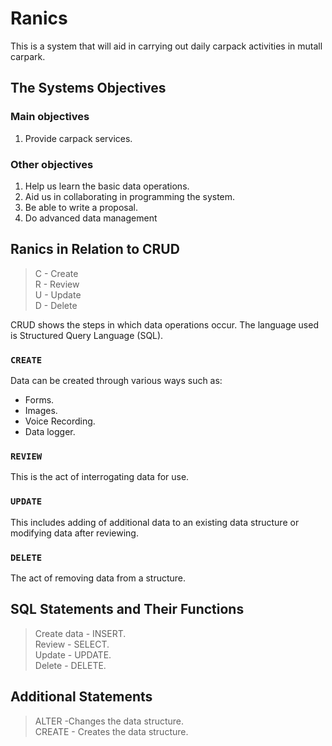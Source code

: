 # Ranics

This is a system that will aid in carrying out daily carpack activities in mutall
carpark.

## The Systems Objectives

### Main objectives

1. Provide carpack services.

### Other objectives

1. Help us learn the basic data operations.
2. Aid us in collaborating in programming the system.
3. Be able to write a proposal.
4. Do advanced data management

## Ranics in Relation to CRUD

  > C - Create  
  > R - Review  
  > U - Update  
  > D - Delete  

CRUD shows the steps in which data operations occur. The language used is
Structured Query Language (SQL).

### `CREATE`

 Data can be created through various ways such as:

- Forms.
- Images.
- Voice Recording.
- Data logger.

### `REVIEW`

This is the act of interrogating data for use.

### `UPDATE`

This includes adding of additional data to an existing data structure or
modifying data after reviewing.

### `DELETE`

The act of removing data from a structure.

## SQL Statements and Their Functions

> Create data - INSERT.  
> Review - SELECT.  
> Update - UPDATE.  
> Delete - DELETE.  

## Additional Statements

> ALTER -Changes the data structure.  
> CREATE - Creates the data structure.
